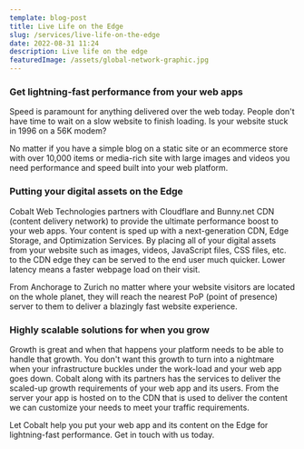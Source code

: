 ```yaml
---
template: blog-post
title: Live Life on the Edge
slug: /services/live-life-on-the-edge
date: 2022-08-31 11:24
description: Live life on the edge
featuredImage: /assets/global-network-graphic.jpg
---
```

### Get lightning-fast performance from your web apps

Speed is paramount for anything delivered over the web today. People don't have time to wait on a slow website to finish loading. Is your website stuck in 1996 on a 56K modem?

No matter if you have a simple blog on a static site or an ecommerce store with over 10,000 items or media-rich site with large images and videos you need performance and speed built into your web platform.

### Putting your digital assets on the Edge
Cobalt Web Technologies partners with Cloudflare and Bunny.net CDN (content delivery network) to provide the ultimate performance boost to your web apps. Your content is sped up with a next-generation CDN, Edge Storage, and Optimization Services. By placing all of your digital assets from your website such as images, videos, JavaScript files, CSS files, etc. to the CDN edge they can be served to the end user much quicker. Lower latency means a faster webpage load on their visit. 

From Anchorage to Zurich no matter where your website visitors are located on the whole planet, they will reach the nearest PoP (point of presence) server to them to deliver a blazingly fast website experience.

### Highly scalable solutions for when you grow
Growth is great and when that happens your platform needs to be able to handle that growth. You don't want this growth to turn into a nightmare when your infrastructure buckles under the work-load and your web app goes down. Cobalt along with its partners has the services to deliver the scaled-up growth requirements of your web app and its users. From the server your app is hosted on to the CDN that is used to deliver the content we can customize your needs to meet your traffic requirements.

Let Cobalt help you put your web app and its content on the Edge for lightning-fast performance. Get in touch with us today.